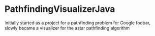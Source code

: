 # PathfindingVisualizerJava
Initially started as a project for a pathfinding problem for Google foobar, slowly became a visualizer for the astar pathfinding algorithm
